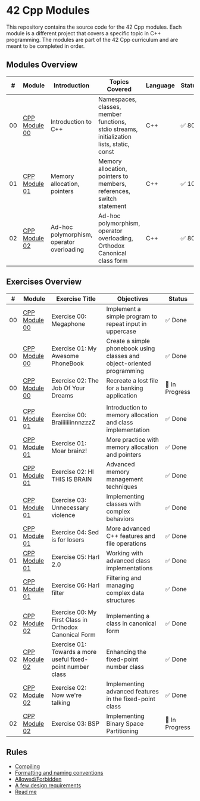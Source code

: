 # 42 Cpp Modules

This repository contains the source code for the 42 Cpp modules. Each module is a different project that covers a specific topic in C++ programming. The modules are part of the 42 Cpp curriculum and are meant to be completed in order.

## Modules Overview

| #  | Module           | Introduction          | Topics Covered                                | Language | Status      | Comments                   |
|----|------------------|-----------------------|-----------------------------------------------|----------|-------------|----------------------------|
| 00 | [CPP Module 00](./module%2000/) | Introduction to C++ | Namespaces, classes, member functions, stdio streams, initialization lists, static, const | C++      | ✅ 80 | Basic C++ concepts        |
| 01 | [CPP Module 01](./module%2001/) | Memory allocation, pointers | Memory allocation, pointers to members, references, switch statement | C++      | ✅ 100| Intermediate concepts     |
| 02 | [CPP Module 02](./module%2002/) | Ad-hoc polymorphism, operator overloading | Ad-hoc polymorphism, operator overloading, Orthodox Canonical class form | C++      | ✅ 80 | Advanced concepts         |



## Exercises Overview

| #   | Module               | Exercise Title                             | Objectives                                    | Status       |
|-----|----------------------|--------------------------------------------|-----------------------------------------------|--------------|
| 00  | [CPP Module 00](file-hbEu80FuGSdX01mO46EqyLCR) | Exercise 00: Megaphone                       | Implement a simple program to repeat input in uppercase | ✅ Done |
| 00  | [CPP Module 00](file-hbEu80FuGSdX01mO46EqyLCR) | Exercise 01: My Awesome PhoneBook            | Create a simple phonebook using classes and object-oriented programming | ✅ Done |
| 00  | [CPP Module 00](file-hbEu80FuGSdX01mO46EqyLCR) | Exercise 02: The Job Of Your Dreams          | Recreate a lost file for a banking application | 🚧 In Progress |
|  |  |  |  |  |
| 01  | [CPP Module 01](file-xMmDh5ykt6kwzx9l9cukKCCP) | Exercise 00: BraiiiiiiinnnzzzZ               | Introduction to memory allocation and class implementation | ✅ Done |
| 01  | [CPP Module 01](file-xMmDh5ykt6kwzx9l9cukKCCP) | Exercise 01: Moar brainz!                    | More practice with memory allocation and pointers | ✅ Done |
| 01  | [CPP Module 01](file-xMmDh5ykt6kwzx9l9cukKCCP) | Exercise 02: HI THIS IS BRAIN                | Advanced memory management techniques | ✅ Done |
| 01  | [CPP Module 01](file-xMmDh5ykt6kwzx9l9cukKCCP) | Exercise 03: Unnecessary violence            | Implementing classes with complex behaviors | ✅ Done |
| 01  | [CPP Module 01](file-xMmDh5ykt6kwzx9l9cukKCCP) | Exercise 04: Sed is for losers               | More advanced C++ features and file operations | ✅ Done |
| 01  | [CPP Module 01](file-xMmDh5ykt6kwzx9l9cukKCCP) | Exercise 05: Harl 2.0                        | Working with advanced class implementations | ✅ Done |
| 01  | [CPP Module 01](file-xMmDh5ykt6kwzx9l9cukKCCP) | Exercise 06: Harl filter                     | Filtering and managing complex data structures | ✅ Done |
|  |  |  |  |  |
| 02  | [CPP Module 02](file-KfMvsABpH7OuxgtG94OSPBPY) | Exercise 00: My First Class in Orthodox Canonical Form | Implementing a class in canonical form | ✅ Done |
| 02  | [CPP Module 02](file-KfMvsABpH7OuxgtG94OSPBPY) | Exercise 01: Towards a more useful fixed-point number class | Enhancing the fixed-point number class | ✅ Done |
| 02  | [CPP Module 02](file-KfMvsABpH7OuxgtG94OSPBPY) | Exercise 02: Now we're talking               | Implementing advanced features in the fixed-point class | ✅ Done |
| 02  | [CPP Module 02](file-KfMvsABpH7OuxgtG94OSPBPY) | Exercise 03: BSP                              | Implementing Binary Space Partitioning | 🚧 In Progress |

## Rules

- [Compiling](./RULES.md#compiling)
- [Formatting and naming conventions](./RULES.md#formatting-and-naming-conventions)
- [Allowed/Forbidden](./RULES.md#allowedforbidden)
- [A few design requirements](./RULES.md#a-few-design-requirements)
- [Read me](./RULES.md#read-me)

